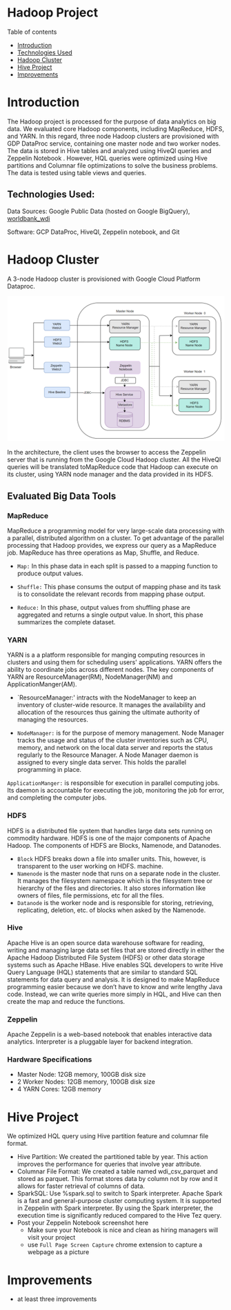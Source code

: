 # Hadoop Project
Table of contents
* [Introduction](#Introduction)
* [Technologies Used](#TechnologiesUsed)
* [Hadoop Cluster](#HadoopCluster)
* [Hive Project](#HiveProject)
* [Improvements](#Improvements)

# Introduction
The Hadoop project is processed for the purpose of data analytics on big data. 
We evaluated core Hadoop components, including MapReduce, HDFS, and YARN. In this regard, three node 
Hadoop clusters are provisioned with GDP DataProc service, containing one master node and two worker nodes.
The data is stored in Hive tables and analyzed using HiveQl queries and Zeppelin Notebook . 
However, HQL queries were optimized using Hive partitions and Columnar file optimizations to solve 
the business problems. The data is tested using table views and queries.

## Technologies Used:
Data Sources: Google Public Data (hosted on Google BigQuery), [worldbank_wdi](https://www.notion.so/jarvisdev/Setup-Hadoop-Cluster-04de4b26e5b1454fa2dcaf5f5c475d99#74dbd6c579334e78a7153860beb3d470)

Software: GCP DataProc, HiveQl, Zeppelin notebook, and  Git

# Hadoop Cluster
A 3-node Hadoop cluster is provisioned with Google Cloud Platform Dataproc.
<p align="center">
  <img src="https://github.com/halmasieh/-jarvis_data_eng_HomaAlmasieh/blob/develop/hadoop/assets/Hadoop_Architecture.PNG" alt=""/>
</p>
In the architecture, the client uses the browser to access the Zeppelin server that is running from the Google Cloud Hadoop cluster. All 
the HiveQl queries will be translated toMapReduce code that Hadoop can execute on its cluster, using YARN node manager and the data provided in its HDFS.

## Evaluated Big Data Tools
### MapReduce
MapReduce a programming model for very large-scale data processing with a parallel, distributed algorithm on a cluster. To get advantage 
of the parallel processing that Hadoop provides, we express our query as a MapReduce job. MapReduce has three operations as Map, Shuffle, and Reduce.

- `Map:` In this phase data in each split is passed to a mapping function to produce output values.

- `Shuffle:` This phase consums the output of mapping phase and its task is to consolidate the relevant records from mapping phase output.

- `Reduce:` In this phase, output values from shuffling phase are aggregated and returns a single output value. In short, this phase summarizes the complete dataset.

### YARN
YARN is a a platform responsible for manging computing resources in clusters and using them for scheduling users' applications. YARN offers the ability to coordinate jobs across different nodes. The key components of YARN are ResourceManager(RM), NodeManager(NM) and ApplicationManger(AM). 

- `ResourceManager:' intracts with the NodeManager to keep an inventory of cluster-wide resource. It manages the availability and allocation of the resources thus gaining the ultimate authority of managing the resources.

- `NodeManager:` is for the purpose of memory management. Node Manager tracks the usage and status of the cluster inventories such as CPU, memory, and network on the local data server and reports the status regularly to the Resource Manager. A Node Manager daemon is assigned to every single data server. This holds the parallel programming in place.

`ApplicationManger:` is responsible for execution in parallel computing jobs. Its daemon is accountable for executing the job, monitoring the job for error, and completing the computer jobs.

### HDFS
HDFS is a distributed file system that handles large data sets running on commodity hardware. HDFS is one of the major components of Apache Hadoop. The components of HDFS are Blocks, Namenode, and Datanodes.

- `Block` HDFS breaks down a file into smaller units. This, however, is transparent to the user working on HDFS.  machine.
- `Namenode` is the master node that runs on a separate node in the cluster. It manages the filesystem namespace which is the filesystem tree or hierarchy of the files and directories. It also stores information like owners of files, file permissions, etc for all the files.
- `Datanode` is the worker node and is responsible for storing, retrieving, replicating, deletion, etc. of blocks when asked by the Namenode.  

### Hive 
Apache Hive is an open source data warehouse software for reading, writing and managing large data set files that are stored directly in either the Apache Hadoop Distributed File System (HDFS) or other data storage systems such as Apache HBase. Hive enables SQL developers to write Hive Query Language (HQL) statements that are similar to standard SQL statements for data query and analysis.  It is designed to make MapReduce programming easier because we don’t have to know and write lengthy Java code. Instead, we can write queries more simply in HQL, and Hive can then create the map and reduce the functions.

### Zeppelin
Apache Zeppelin is a web-based notebook that enables interactive data analytics. Interpreter is a pluggable layer for backend integration. 

### Hardware Specifications
- Master Node: 12GB memory, 100GB disk size
- 2 Worker Nodes: 12GB memory, 100GB disk size
- 4 YARN Cores: 12GB memory  

# Hive Project
We optimized HQL query using Hive partition feature and columnar file format.
- Hive Partition: We created the partitioned table by year. This action improves the performance for queries that involve year attribute.
- Columnar File Format: We created a table named wdi_csv_parquet and stored as parquet. This format stores data by column not by row and it allows for faster retrieval of columns of data.
- SparkSQL: Use %spark.sql to switch to Spark interpreter. Apache Spark is a fast and general-purpose cluster computing system. It is supported in Zeppelin with Spark interpreter. By using the Spark interpreter, the execution time is significantly reduced compared to the Hive Tez query.   
- Post your Zeppelin Notebook screenshot here
    - Make sure your Notebook is nice and clean as hiring managers will visit your project
    - use `Full Page Screen Capture` chrome extension to capture a webpage as a picture

# Improvements
- at least three improvements
